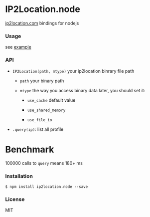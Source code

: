 
IP2Location.node
=======================

[ip2location.com](http://www.ip2location.com/) bindings for nodejs

### Usage

see [example](example.js)

### API

* `IP2Location(path, mtype)` your ip2location binrary file path

  * `path` your binary path

  * `mtype` the way you access binary data later, you should set it:

    * `use_cache` default value

    * `use_shared_memory`

    * `use_file_io`

* `.query(ip)`: list all profile

# Benchmark

100000 calls to `query` means 180+ ms

### Installation

```
$ npm install ip2location.node --save
```

### License

MIT